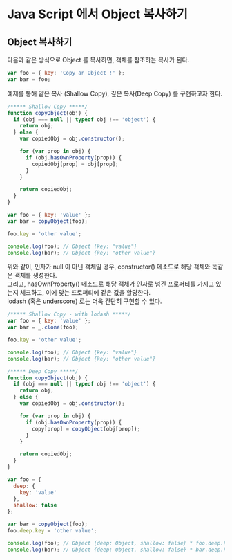 # Java Script 에서 Object 복사하기

## Object 복사하기
<p>다음과 같은 방식으로 Object 를 복사하면, 객체를 참조하는 복사가 된다.</p>

```js
var foo = { key: 'Copy an Object !' };
var bar = foo;
```

<p>예제를 통해 얕은 복사 (Shallow Copy), 깊은 복사(Deep Copy) 를 구현하고자 한다.</p>

```js
/***** Shallow Copy *****/
function copyObject(obj) {
  if (obj === null || typeof obj !== 'object') {
    return obj;
  } else {
    var copiedObj = obj.constructor();

    for (var prop in obj) {
      if (obj.hasOwnProperty(prop)) {
        copiedObj[prop] = obj[prop];
      }
    }

    return copiedObj;
  }
}

var foo = { key: 'value' };
var bar = copyObject(foo);

foo.key = 'other value';

console.log(foo); // Object {key: "value"}
console.log(bar); // Object {key: "other value"}
```

<p>위와 같이, 인자가 null 이 아닌 객체일 경우, constructor() 메소드로 해당 객체와 똑같은 객체를 생성한다.<br />그리고, hasOwnProperty() 메소드로 해당 객체가 인자로 넘긴 프로퍼티를 가지고 있는지 체크하고, 이에 맞는 프로퍼티에 같은 값을 할당한다.<br />lodash (혹은 underscore) 로는 더욱 간단히 구현할 수 있다.</p>

```js
/***** Shallow Copy - with lodash *****/
var foo = { key: 'value' };
var bar = _.clone(foo);

foo.key = 'other value';

console.log(foo); // Object {key: "value"}
console.log(bar); // Object {key: "other value"}
```
```js
/***** Deep Copy *****/
function copyObject(obj) {
  if (obj === null || typeof obj !== 'object') {
    return obj;
  } else {
    var copiedObj = obj.constructor();

    for (var prop in obj) {
      if (obj.hasOwnProperty(prop)) {
        copy[prop] = copyObject(obj[prop]);
      }
    }

    return copiedObj;
  }
}

var foo = {
  deep: {
    key: 'value'
  },
  shallow: false
};

var bar = copyObject(foo);
foo.deep.key = 'other value';

console.log(foo); // Object {deep: Object, shallow: false} * foo.deep.key = 'ohter value'
console.log(bar); // Object {deep: Object, shallow: false} * bar.deep.key = 'value'
```

